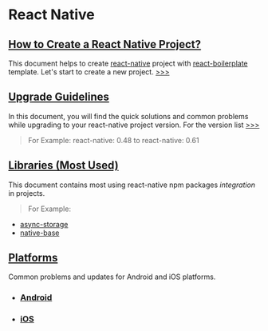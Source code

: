 # React Native

## [How to Create a React Native Project?](how-to-create-a-react-native-project.md)
This document helps to create [react-native](https://facebook.github.io/react-native/) project with [react-boilerplate](https://github.com/react-boilerplate/react-boilerplate) template. Let's start to create a new project. [>>>](how-to-create-a-react-native-project.md)

## [Upgrade Guidelines](UpgradeGuidelines/README.md)
In this document, you will find the quick solutions and common problems while upgrading to your react-native project version. For the version list [>>>](https://github.com/facebook/react-native/releases)
> For Example: react-native: 0.48 to react-native: 0.61

## [Libraries (Most Used)](Libraries/README.md)
This document contains most using react-native npm packages _integration_ in projects.
> For Example: 
-   [async-storage](https://github.com/react-native-community/async-storage)
-   [native-base](https://nativebase.io/)

## [Platforms](Platforms/README.md)
Common problems and updates for Android and iOS platforms.
* ### [Android](Platforms/Android/README.md)
* ### [iOS](Platforms/iOS/README.md)
